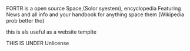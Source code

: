 FORTR is a open source Space,(Solor syestem), encyclopedia Featuring News and all info and your handbook for anything space them (Wikipedia prob better tho) 


this is als useful as a website templte


THIS IS UNDER Unlicense
